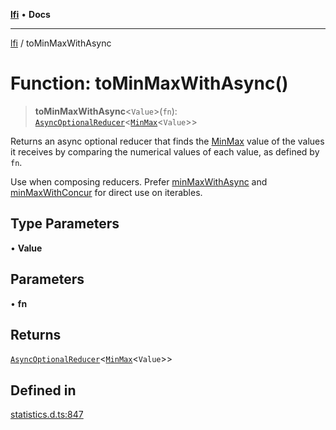 [**lfi**](../readme.md) • **Docs**

***

[lfi](../globals.md) / toMinMaxWithAsync

# Function: toMinMaxWithAsync()

> **toMinMaxWithAsync**\<`Value`\>(`fn`): [`AsyncOptionalReducer`](../type-aliases/AsyncOptionalReducer.md)\<[`MinMax`](../type-aliases/MinMax.md)\<`Value`\>\>

Returns an async optional reducer that finds the [MinMax](../type-aliases/MinMax.md) value of the
values it receives by comparing the numerical values of each value, as
defined by `fn`.

Use when composing reducers. Prefer [minMaxWithAsync](minMaxWithAsync.md) and
[minMaxWithConcur](minMaxWithConcur.md) for direct use on iterables.

## Type Parameters

• **Value**

## Parameters

• **fn**

## Returns

[`AsyncOptionalReducer`](../type-aliases/AsyncOptionalReducer.md)\<[`MinMax`](../type-aliases/MinMax.md)\<`Value`\>\>

## Defined in

[statistics.d.ts:847](https://github.com/TomerAberbach/lfi/blob/a3eb3a94b2928b5200a7bcd0a14fdc70f0cb5947/src/operations/statistics.d.ts#L847)
